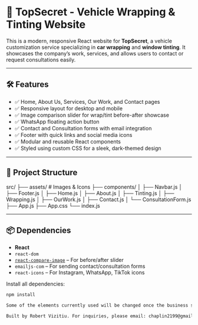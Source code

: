 # 🚗 TopSecret - Vehicle Wrapping & Tinting Website

This is a modern, responsive React website for **TopSecret**, a vehicle customization service specializing in **car wrapping** and **window tinting**. It showcases the company’s work, services, and allows users to contact or request consultations easily.

---

## 🛠 Features

- ✅ Home, About Us, Services, Our Work, and Contact pages  
- ✅ Responsive layout for desktop and mobile  
- ✅ Image comparison slider for wrap/tint before-after showcase  
- ✅ WhatsApp floating action button  
- ✅ Contact and Consultation forms with email integration  
- ✅ Footer with quick links and social media icons  
- ✅ Modular and reusable React components  
- ✅ Styled using custom CSS for a sleek, dark-themed design

---

## 📁 Project Structure

src/
├── assets/ # Images & Icons
├── components/
│ ├── Navbar.js
│ ├── Footer.js
│ ├── Home.js
│ ├── About.js
│ ├── Tinting.js
│ ├── Wrapping.js
│ ├── OurWork.js
│ ├── Contact.js
│ └── ConsultationForm.js
├── App.js
├── App.css
└── index.js

---

## 📦 Dependencies

- **React**  
- `react-dom`  
- [`react-compare-image`](https://www.npmjs.com/package/react-compare-image) – For before/after slider  
- `emailjs-com` – For sending contact/consultation forms  
- `react-icons` – For Instagram, WhatsApp, TikTok icons

Install all dependencies:

```bash
npm install

Some of the elements currently used will be changed once the business starts opperating. e.g Gallery pictures, Location, email

Built by Robert Vizitiu. For inquiries, please email: chaplin2199@gmail.com
